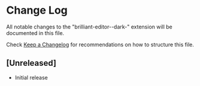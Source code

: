 # Change Log

All notable changes to the "brilliant-editor--dark-" extension will be documented in this file.

Check [Keep a Changelog](http://keepachangelog.com/) for recommendations on how to structure this file.

## [Unreleased]

- Initial release
